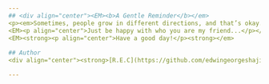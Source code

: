 ```yaml
---
## <div align="center"><EM><b>A Gentle Reminder</b></em>
<p><em>Sometimes, people grow in different directions, and that’s okay. What matters most is how you rebuild yourself and find happiness within.</EM> </p>
<EM><p align="center">Just be happy with who you are my friend...</p></em>
<EM><strong><p align="center">Have a good day!</p><strong></em>
  
## Author
<div align="center"><strong>[R.E.C](https://github.com/edwingeorgeshaji)</strong>

---
```

